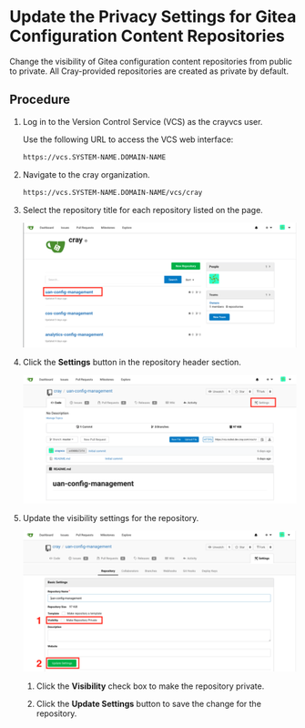 # Update the Privacy Settings for Gitea Configuration Content Repositories

Change the visibility of Gitea configuration content repositories from public to private. All Cray-provided repositories are created as private by default.

## Procedure

1. Log in to the Version Control Service \(VCS\) as the crayvcs user.

   Use the following URL to access the VCS web interface:

   ```bash
   https://vcs.SYSTEM-NAME.DOMAIN-NAME
   ```

1. Navigate to the cray organization.

   ```bash
   https://vcs.SYSTEM-NAME.DOMAIN-NAME/vcs/cray
   ```

1. Select the repository title for each repository listed on the page.

   ![Gitea Repositories](../../img/operations/gitea_repositories.png)

1. Click the **Settings** button in the repository header section.

   ![Gitea Repository Settings](../../img/operations/gitea_repository_settings.png)

1. Update the visibility settings for the repository.

   ![Gitea Repository Visibility](../../img/operations/gitea_repository_visibility.png)

   1. Click the **Visibility** check box to make the repository private.

   2. Click the **Update Settings** button to save the change for the repository.

